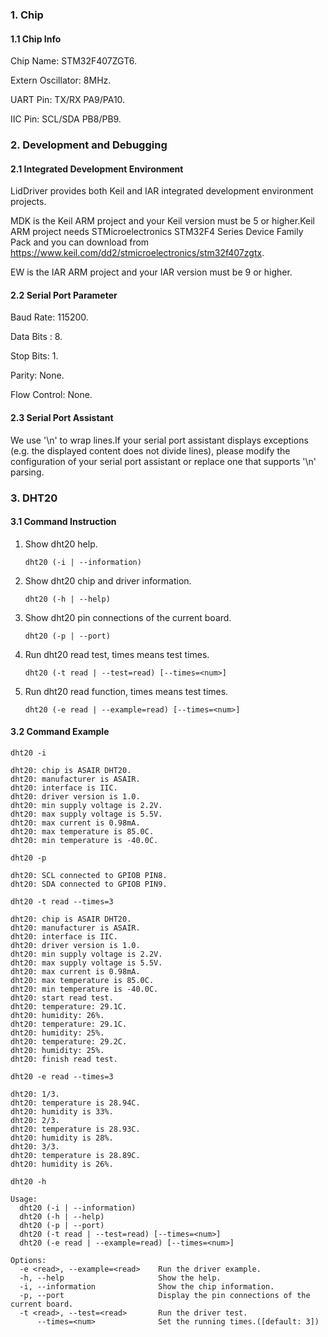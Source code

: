 ### 1. Chip

#### 1.1 Chip Info

Chip Name: STM32F407ZGT6.

Extern Oscillator: 8MHz.

UART Pin: TX/RX PA9/PA10.

IIC Pin: SCL/SDA PB8/PB9.

### 2. Development and Debugging

#### 2.1 Integrated Development Environment

LidDriver provides both Keil and IAR integrated development environment projects.

MDK is the Keil ARM project and your Keil version must be 5 or higher.Keil ARM project needs STMicroelectronics STM32F4 Series Device Family Pack and you can download from https://www.keil.com/dd2/stmicroelectronics/stm32f407zgtx.

EW is the IAR ARM project and your IAR version must be 9 or higher.

#### 2.2 Serial Port Parameter

Baud Rate: 115200.

Data Bits : 8.

Stop Bits: 1.

Parity: None.

Flow Control: None.

#### 2.3 Serial Port Assistant

We use '\n' to wrap lines.If your serial port assistant displays exceptions (e.g. the displayed content does not divide lines), please modify the configuration of your serial port assistant or replace one that supports '\n' parsing.

### 3. DHT20

#### 3.1 Command Instruction

1. Show dht20 help.

   ```shell
   dht20 (-i | --information)
   ```

2. Show dht20 chip and driver information.

   ```shell
   dht20 (-h | --help)
   ```

3. Show dht20 pin connections of the current board.

   ```shell
   dht20 (-p | --port)
   ```

4. Run dht20 read test, times means test times. 

   ```shell
   dht20 (-t read | --test=read) [--times=<num>]
   ```

5. Run dht20 read function, times means test times.

   ```shell
   dht20 (-e read | --example=read) [--times=<num>]
   ```

#### 3.2 Command Example

```shell
dht20 -i

dht20: chip is ASAIR DHT20.
dht20: manufacturer is ASAIR.
dht20: interface is IIC.
dht20: driver version is 1.0.
dht20: min supply voltage is 2.2V.
dht20: max supply voltage is 5.5V.
dht20: max current is 0.98mA.
dht20: max temperature is 85.0C.
dht20: min temperature is -40.0C.
```

```shell
dht20 -p

dht20: SCL connected to GPIOB PIN8.
dht20: SDA connected to GPIOB PIN9.
```

```shell
dht20 -t read --times=3

dht20: chip is ASAIR DHT20.
dht20: manufacturer is ASAIR.
dht20: interface is IIC.
dht20: driver version is 1.0.
dht20: min supply voltage is 2.2V.
dht20: max supply voltage is 5.5V.
dht20: max current is 0.98mA.
dht20: max temperature is 85.0C.
dht20: min temperature is -40.0C.
dht20: start read test.
dht20: temperature: 29.1C.
dht20: humidity: 26%.
dht20: temperature: 29.1C.
dht20: humidity: 25%.
dht20: temperature: 29.2C.
dht20: humidity: 25%.
dht20: finish read test.
```

```shell
dht20 -e read --times=3

dht20: 1/3.
dht20: temperature is 28.94C.
dht20: humidity is 33%.
dht20: 2/3.
dht20: temperature is 28.93C.
dht20: humidity is 28%.
dht20: 3/3.
dht20: temperature is 28.89C.
dht20: humidity is 26%.
```

```shell
dht20 -h

Usage:
  dht20 (-i | --information)
  dht20 (-h | --help)
  dht20 (-p | --port)
  dht20 (-t read | --test=read) [--times=<num>]
  dht20 (-e read | --example=read) [--times=<num>]

Options:
  -e <read>, --example=<read>    Run the driver example.
  -h, --help                     Show the help.
  -i, --information              Show the chip information.
  -p, --port                     Display the pin connections of the current board.
  -t <read>, --test=<read>       Run the driver test.
      --times=<num>              Set the running times.([default: 3])
```

